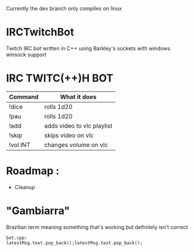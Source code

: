 Currently the dev branch only compiles on linux
# IRCTwitchBot
Twitch IRC bot written in C++ using Barkley's sockets with windows winsock support
# IRC TWITC(++)H BOT

| Command | What it does |
| ------ | ------ |
| !dice | rolls 1d20 |
| !pau | rolls 1d20 |
| !add <yt-link> | adds video to vlc playlist |
| !skip | skips video on vlc |
| !vol INT | changes volume on vlc |



# Roadmap :
  
  - Cleanup

# "Gambiarra"
Brazilian term meaning something that's working but definitely isn't correct

    bot.cpp:
    latestMsg.text.pop_back();latestMsg.text.pop_back();
